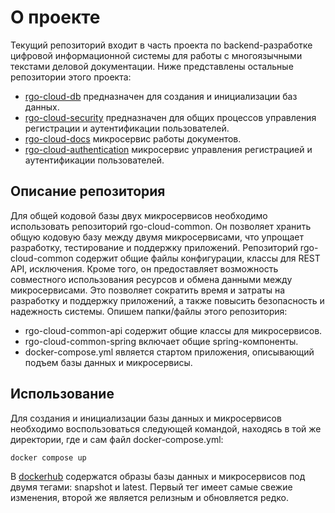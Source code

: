 # О проекте

Текущий репозиторий входит в часть проекта по backend-разработке цифровой информационной системы для работы с многоязычными текстами деловой документации.
Ниже представлены остальные репозитории этого проекта:
- [rgo-cloud-db](https://github.com/evgeny-mordyasov/rgo-cloud-db) предназначен для создания и инициализации баз данных.
- [rgo-cloud-security](https://github.com/evgeny-mordyasov/rgo-cloud-security) предназначен для общих процессов управления регистрации и аутентификации пользователей.
- [rgo-cloud-docs](https://github.com/evgeny-mordyasov/rgo-cloud-docs) микросервис работы документов.
- [rgo-cloud-authentication](https://github.com/evgeny-mordyasov/rgo-cloud-authentication) микросервис управления регистрацией и аутентификации пользователей.

## Описание репозитория

Для общей кодовой базы двух микросервисов необходимо использовать репозиторий rgo-cloud-common. 
Он позволяет хранить общую кодовую базу между двумя микросервисами, что упрощает разработку, тестирование и поддержку приложений. 
Репозиторий rgo-cloud-common содержит общие файлы конфигурации, классы для REST API, исключения. 
Кроме того, он предоставляет возможность совместного использования ресурсов и обмена данными между микросервисами. 
Это позволяет сократить время и затраты на разработку и поддержку приложений, а также повысить безопасность и надежность системы.  Опишем папки/файлы этого репозитория:
- rgo-cloud-common-api содержит общие классы для микросервисов.
- rgo-cloud-common-spring включает общие spring-компоненты.
- docker-compose.yml является стартом приложения, описывающий подъем базы данных и микросервисы.

## Использование

Для создания и инициализации базы данных и микросервисов необходимо воспользоваться следующей командой, находясь в той же директории, где и сам файл docker-compose.yml:
```
docker compose up
```
В [dockerhub](https://hub.docker.com/u/michisig) содержатся образы базы данных и микросервисов под двумя тегами: snapshot и latest. Первый тег имеет самые свежие изменения, второй же является релизным и обновляется редко.

